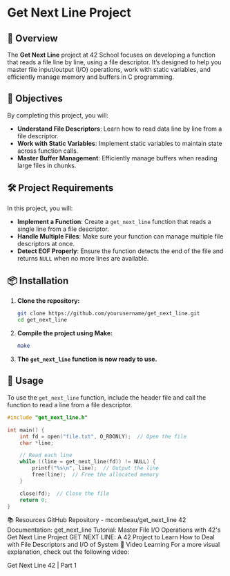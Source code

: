 # Get Next Line Project

## 🚀 Overview
The **Get Next Line** project at 42 School focuses on developing a function that reads a file line by line, using a file descriptor. It’s designed to help you master file input/output (I/O) operations, work with static variables, and efficiently manage memory and buffers in C programming.

## 🎯 Objectives
By completing this project, you will:
- **Understand File Descriptors**: Learn how to read data line by line from a file descriptor.
- **Work with Static Variables**: Implement static variables to maintain state across function calls.
- **Master Buffer Management**: Efficiently manage buffers when reading large files in chunks.

## 🛠️ Project Requirements
In this project, you will:
- **Implement a Function**: Create a `get_next_line` function that reads a single line from a file descriptor.
- **Handle Multiple Files**: Make sure your function can manage multiple file descriptors at once.
- **Detect EOF Properly**: Ensure the function detects the end of the file and returns `NULL` when no more lines are available.

## 📦 Installation

1. **Clone the repository:**

    ```bash
    git clone https://github.com/yourusername/get_next_line.git
    cd get_next_line
    ```

2. **Compile the project using Make:**

    ```bash
    make
    ```

3. **The `get_next_line` function is now ready to use.**

## 🔧 Usage

To use the `get_next_line` function, include the header file and call the function to read a line from a file descriptor.

```c
#include "get_next_line.h"

int main() {
    int fd = open("file.txt", O_RDONLY);  // Open the file
    char *line;

    // Read each line
    while ((line = get_next_line(fd)) != NULL) {
        printf("%s\n", line);  // Output the line
        free(line);  // Free the allocated memory
    }

    close(fd);  // Close the file
    return 0;
}
```
📚 Resources
GitHub Repository - mcombeau/get_next_line
42 Documentation: get_next_line
Tutorial: Master File I/O Operations with 42's Get Next Line Project
GET NEXT LINE: A 42 Project to Learn How to Deal with File Descriptors and I/O of System
🎥 Video Learning
For a more visual explanation, check out the following video:

Get Next Line 42 | Part 1

